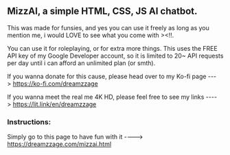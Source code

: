 ## MizzAI, a simple HTML, CSS, JS AI chatbot.

This was made for funsies, and yes you can use it freely as long as you mention me, i would LOVE to see what you come with ><!!.

You can use it for roleplaying, or for extra more things.
This uses the FREE API key of my Google Developer account, so it is limited to 20~
API requests per day until i can afford an unlimited plan (or smth).

If you wanna donate for this cause, please head over to my Ko-fi page ---> https://ko-fi.com/dreamzzage

If you wanna meet the real me 4K HD, please feel free to see my links ----> https://lit.link/en/dreamzzage

### Instructions:

Simply go to this page to have fun with it ----> https://dreamzzage.com/mizzai.html
